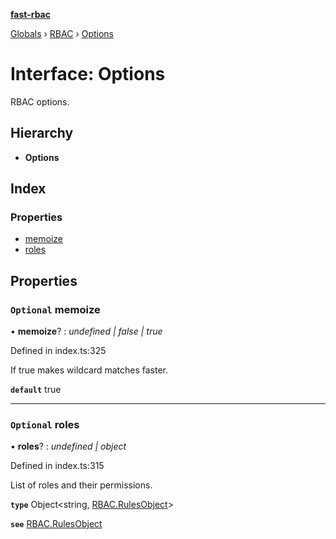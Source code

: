 **[fast-rbac](../README.md)**

[Globals]() › [RBAC](../README.md) › [Options](rbac.options.md)

# Interface: Options

RBAC options.

## Hierarchy

* **Options**

## Index

### Properties

* [memoize](rbac.options.md#optional-memoize)
* [roles](rbac.options.md#optional-roles)

## Properties

### `Optional` memoize

• **memoize**? : *undefined | false | true*

Defined in index.ts:325

If true makes wildcard matches faster.

**`default`** true

___

### `Optional` roles

• **roles**? : *undefined | object*

Defined in index.ts:315

List of roles and their permissions.

**`type`** Object<string, [RBAC.RulesObject](rbac.rulesobject.md)>

**`see`** [RBAC.RulesObject](rbac.rulesobject.md)